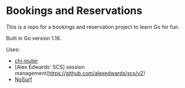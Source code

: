 # Bookings and Reservations

This is a repo for a bookings and reservation project to learn Go for fun.

Built in Go version 1.16.

Uses: 
- [chi router](https://github.com/go-chi/chi)
- [Alex Edwards' SCS] session management(https://github.com/alexedwards/scs/v2)
- [NoSurf](https://github.com/justinas/nosurf)

